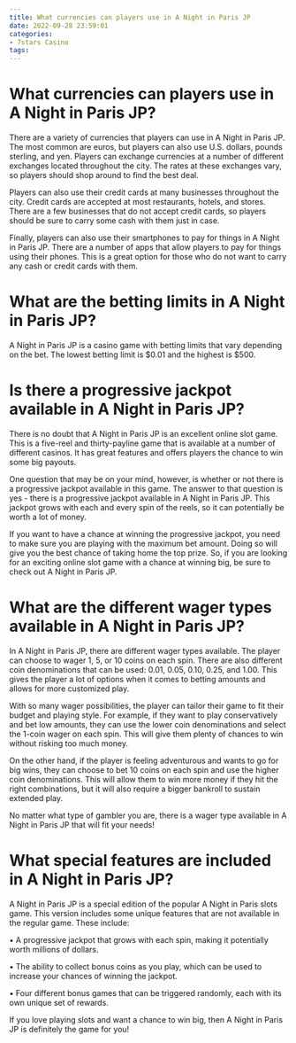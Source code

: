 ```yaml
---
title: What currencies can players use in A Night in Paris JP
date: 2022-09-28 23:59:01
categories:
- 7stars Casino
tags:
---
```



#  What currencies can players use in A Night in Paris JP?

There are a variety of currencies that players can use in A Night in Paris JP. The most common are euros, but players can also use U.S. dollars, pounds sterling, and yen. Players can exchange currencies at a number of different exchanges located throughout the city. The rates at these exchanges vary, so players should shop around to find the best deal.

Players can also use their credit cards at many businesses throughout the city. Credit cards are accepted at most restaurants, hotels, and stores. There are a few businesses that do not accept credit cards, so players should be sure to carry some cash with them just in case.

Finally, players can also use their smartphones to pay for things in A Night in Paris JP. There are a number of apps that allow players to pay for things using their phones. This is a great option for those who do not want to carry any cash or credit cards with them.

#  What are the betting limits in A Night in Paris JP?

A Night in Paris JP is a casino game with betting limits that vary depending on the bet. The lowest betting limit is $0.01 and the highest is $500.

#  Is there a progressive jackpot available in A Night in Paris JP?

There is no doubt that A Night in Paris JP is an excellent online slot game. This is a five-reel and thirty-payline game that is available at a number of different casinos. It has great features and offers players the chance to win some big payouts.

One question that may be on your mind, however, is whether or not there is a progressive jackpot available in this game. The answer to that question is yes - there is a progressive jackpot available in A Night in Paris JP. This jackpot grows with each and every spin of the reels, so it can potentially be worth a lot of money.

If you want to have a chance at winning the progressive jackpot, you need to make sure you are playing with the maximum bet amount. Doing so will give you the best chance of taking home the top prize. So, if you are looking for an exciting online slot game with a chance at winning big, be sure to check out A Night in Paris JP.

#  What are the different wager types available in A Night in Paris JP?

In A Night in Paris JP, there are different wager types available. The player can choose to wager 1, 5, or 10 coins on each spin. There are also different coin denominations that can be used: 0.01, 0.05, 0.10, 0.25, and 1.00. This gives the player a lot of options when it comes to betting amounts and allows for more customized play.

With so many wager possibilities, the player can tailor their game to fit their budget and playing style. For example, if they want to play conservatively and bet low amounts, they can use the lower coin denominations and select the 1-coin wager on each spin. This will give them plenty of chances to win without risking too much money.

On the other hand, if the player is feeling adventurous and wants to go for big wins, they can choose to bet 10 coins on each spin and use the higher coin denominations. This will allow them to win more money if they hit the right combinations, but it will also require a bigger bankroll to sustain extended play.

No matter what type of gambler you are, there is a wager type available in A Night in Paris JP that will fit your needs!

#  What special features are included in A Night in Paris JP?

A Night in Paris JP is a special edition of the popular A Night in Paris slots game. This version includes some unique features that are not available in the regular game. These include:

• A progressive jackpot that grows with each spin, making it potentially worth millions of dollars.

• The ability to collect bonus coins as you play, which can be used to increase your chances of winning the jackpot.

• Four different bonus games that can be triggered randomly, each with its own unique set of rewards.

If you love playing slots and want a chance to win big, then A Night in Paris JP is definitely the game for you!